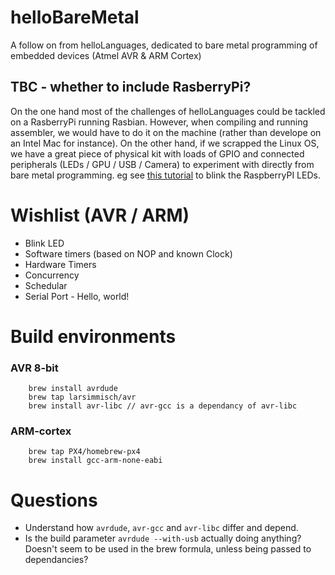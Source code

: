 # helloBareMetal
A follow on from helloLanguages, dedicated to bare metal programming of embedded devices (Atmel AVR &amp; ARM Cortex)

## TBC - whether to include RasberryPi?
On the one hand most of the challenges of helloLanguages could be tackled on a RasberryPi running Rasbian. However, when compiling and running assembler, we would have to do it on the machine (rather than develope on an Intel Mac for instance).
On the other hand, if we scrapped the Linux OS, we have a great piece of physical kit with loads of GPIO and connected peripherals (LEDs / GPU / USB / Camera) to experiment with directly from bare metal programming. eg see [this tutorial](http://www.valvers.com/open-software/raspberry-pi/step01-bare-metal-programming-in-cpt1/) to blink the RaspberryPI LEDs.

# Wishlist (AVR / ARM)
* Blink LED
* Software timers (based on NOP and known Clock)
* Hardware Timers
* Concurrency
* Schedular
* Serial Port - Hello, world!

# Build environments

### AVR 8-bit

		brew install avrdude
		brew tap larsimmisch/avr
		brew install avr-libc // avr-gcc is a dependancy of avr-libc

### ARM-cortex

		brew tap PX4/homebrew-px4
		brew install gcc-arm-none-eabi


# Questions

* Understand how ```avrdude```, ```avr-gcc``` and ```avr-libc``` differ and depend.
* Is the build parameter ```avrdude --with-usb``` actually doing anything? Doesn't seem to be used in the brew formula, unless being passed to dependancies?
